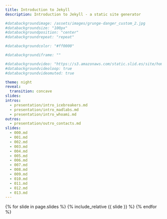 ```yaml
---
title: Introduction to Jekyll
description: Introduction to Jekyll - a static site generator

#databackgroundimage: /assets/images/grunge-danger_custom_2.jpg
#databackgroundsize: "100px" 
#databackgroundposition: "center"
#databackgroundrepeat: "repeat"

#databackgroundcolor: "#ff0000"

#databackgroundiframe: ""

#databackgroundvideo: "https://s3.amazonaws.com/static.slid.es/site/homepage/v1/homepage-video-editor.mp4,https://s3.amazonaws.com/static.slid.es/site/homepage/v1/homepage-video-editor.webm" 
#databackgroundvideoloop: true
#databackgroundvideomuted: true

theme: night
reveal:
  transition: concave
slides: 
intros:
  - presentation/intro_icebreakers.md
  - presentation/intro_madlabs.md
  - presentation/intro_whoami.md
outros:
  - presentation/outro_contacts.md
slides:
  - 000.md
  - 001.md
  - 002.md 
  - 003.md 
  - 004.md 
  - 005.md 
  - 006.md 
  - 007.md 
  - 008.md 
  - 009.md 
  - 010.md 
  - 011.md 
  - 012.md
  - 013.md
---
```


{% for slide in page.slides %}
  {% include_relative {{ slide }} %}
{% endfor %}

